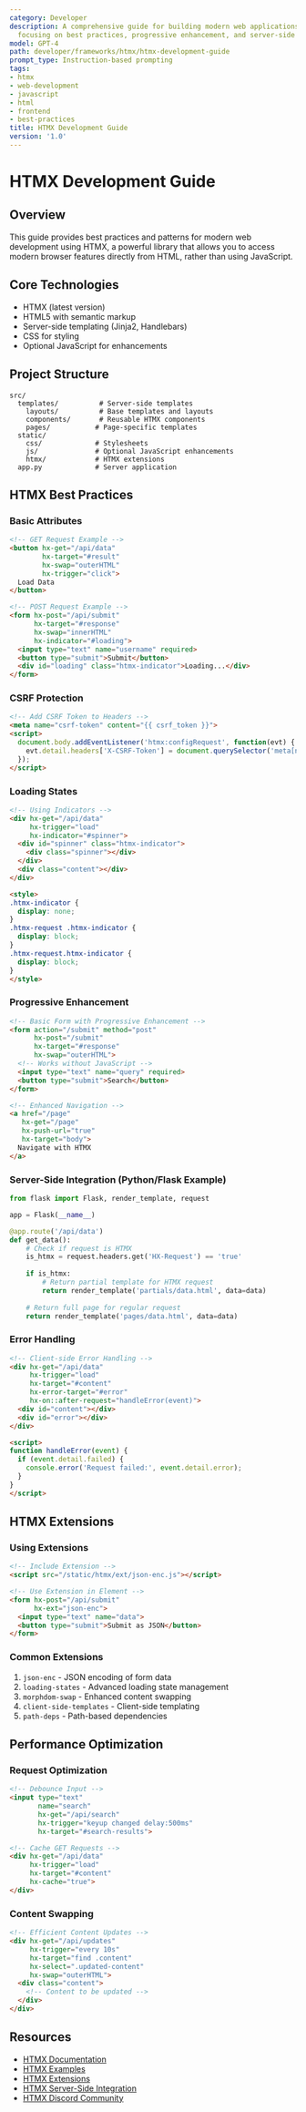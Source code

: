 ```yaml
---
category: Developer
description: A comprehensive guide for building modern web applications using HTMX,
  focusing on best practices, progressive enhancement, and server-side integration.
model: GPT-4
path: developer/frameworks/htmx/htmx-development-guide
prompt_type: Instruction-based prompting
tags:
- htmx
- web-development
- javascript
- html
- frontend
- best-practices
title: HTMX Development Guide
version: '1.0'
---
```


# HTMX Development Guide

## Overview
This guide provides best practices and patterns for modern web development using HTMX, a powerful library that allows you to access modern browser features directly from HTML, rather than using JavaScript.

## Core Technologies
- HTMX (latest version)
- HTML5 with semantic markup
- Server-side templating (Jinja2, Handlebars)
- CSS for styling
- Optional JavaScript for enhancements

## Project Structure
```
src/
  templates/          # Server-side templates
    layouts/          # Base templates and layouts
    components/       # Reusable HTMX components
    pages/           # Page-specific templates
  static/
    css/             # Stylesheets
    js/              # Optional JavaScript enhancements
    htmx/            # HTMX extensions
  app.py             # Server application
```

## HTMX Best Practices

### Basic Attributes
```html
<!-- GET Request Example -->
<button hx-get="/api/data"
        hx-target="#result"
        hx-swap="outerHTML"
        hx-trigger="click">
  Load Data
</button>

<!-- POST Request Example -->
<form hx-post="/api/submit"
      hx-target="#response"
      hx-swap="innerHTML"
      hx-indicator="#loading">
  <input type="text" name="username" required>
  <button type="submit">Submit</button>
  <div id="loading" class="htmx-indicator">Loading...</div>
</form>
```

### CSRF Protection
```html
<!-- Add CSRF Token to Headers -->
<meta name="csrf-token" content="{{ csrf_token }}">
<script>
  document.body.addEventListener('htmx:configRequest', function(evt) {
    evt.detail.headers['X-CSRF-Token'] = document.querySelector('meta[name="csrf-token"]').content;
  });
</script>
```

### Loading States
```html
<!-- Using Indicators -->
<div hx-get="/api/data"
     hx-trigger="load"
     hx-indicator="#spinner">
  <div id="spinner" class="htmx-indicator">
    <div class="spinner"></div>
  </div>
  <div class="content"></div>
</div>

<style>
.htmx-indicator {
  display: none;
}
.htmx-request .htmx-indicator {
  display: block;
}
.htmx-request.htmx-indicator {
  display: block;
}
</style>
```

### Progressive Enhancement
```html
<!-- Basic Form with Progressive Enhancement -->
<form action="/submit" method="post"
      hx-post="/submit"
      hx-target="#response"
      hx-swap="outerHTML">
  <!-- Works without JavaScript -->
  <input type="text" name="query" required>
  <button type="submit">Search</button>
</form>

<!-- Enhanced Navigation -->
<a href="/page"
   hx-get="/page"
   hx-push-url="true"
   hx-target="body">
  Navigate with HTMX
</a>
```

### Server-Side Integration (Python/Flask Example)
```python
from flask import Flask, render_template, request

app = Flask(__name__)

@app.route('/api/data')
def get_data():
    # Check if request is HTMX
    is_htmx = request.headers.get('HX-Request') == 'true'
    
    if is_htmx:
        # Return partial template for HTMX request
        return render_template('partials/data.html', data=data)
    
    # Return full page for regular request
    return render_template('pages/data.html', data=data)
```

### Error Handling
```html
<!-- Client-side Error Handling -->
<div hx-get="/api/data"
     hx-trigger="load"
     hx-target="#content"
     hx-error-target="#error"
     hx-on::after-request="handleError(event)">
  <div id="content"></div>
  <div id="error"></div>
</div>

<script>
function handleError(event) {
  if (event.detail.failed) {
    console.error('Request failed:', event.detail.error);
  }
}
</script>
```

## HTMX Extensions

### Using Extensions
```html
<!-- Include Extension -->
<script src="/static/htmx/ext/json-enc.js"></script>

<!-- Use Extension in Element -->
<form hx-post="/api/submit"
      hx-ext="json-enc">
  <input type="text" name="data">
  <button type="submit">Submit as JSON</button>
</form>
```

### Common Extensions
1. `json-enc` - JSON encoding of form data
2. `loading-states` - Advanced loading state management
3. `morphdom-swap` - Enhanced content swapping
4. `client-side-templates` - Client-side templating
5. `path-deps` - Path-based dependencies

## Performance Optimization

### Request Optimization
```html
<!-- Debounce Input -->
<input type="text"
       name="search"
       hx-get="/api/search"
       hx-trigger="keyup changed delay:500ms"
       hx-target="#search-results">

<!-- Cache GET Requests -->
<div hx-get="/api/data"
     hx-trigger="load"
     hx-target="#content"
     hx-cache="true">
</div>
```

### Content Swapping
```html
<!-- Efficient Content Updates -->
<div hx-get="/api/updates"
     hx-trigger="every 10s"
     hx-target="find .content"
     hx-select=".updated-content"
     hx-swap="outerHTML">
  <div class="content">
    <!-- Content to be updated -->
  </div>
</div>
```

## Resources
- [HTMX Documentation](https://htmx.org/docs/)
- [HTMX Examples](https://htmx.org/examples/)
- [HTMX Extensions](https://htmx.org/extensions/)
- [HTMX Server-Side Integration](https://htmx.org/server-side/)
- [HTMX Discord Community](https://htmx.org/discord)